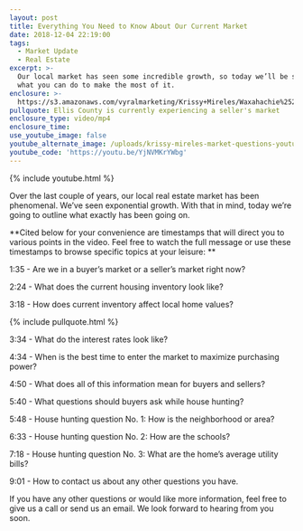 ```yaml
---
layout: post
title: Everything You Need to Know About Our Current Market
date: 2018-12-04 22:19:00
tags:
  - Market Update
  - Real Estate
excerpt: >-
  Our local market has seen some incredible growth, so today we’ll be sharing
  what you can do to make the most of it.
enclosure: >-
  https://s3.amazonaws.com/vyralmarketing/Krissy+Mireles/Waxahachie%252C+TX+Real+Estate+Agent-+Your+Market+Questions+Answered.mp4
pullquote: Ellis County is currently experiencing a seller's market
enclosure_type: video/mp4
enclosure_time:
use_youtube_image: false
youtube_alternate_image: /uploads/krissy-mireles-market-questions-youtube.jpg
youtube_code: 'https://youtu.be/YjNVMKrYWbg'
---
```


{% include youtube.html %}

Over the last couple of years, our local real estate market has been phenomenal. We’ve seen exponential growth. With that in mind, today we’re going to outline what exactly has been going on. 

**Cited below for your convenience are timestamps that will direct you to various points in the video. Feel free to watch the full message or use these timestamps to browse specific topics at your leisure: **

1:35 - Are we in a buyer’s market or a seller’s market right now?

2:24 - What does the current housing inventory look like?

3:18 - How does current inventory affect local home values?

{% include pullquote.html %}

3:34 - What do the interest rates look like?

4:34 - When is the best time to enter the market to maximize purchasing power?

4:50 - What does all of this information mean for buyers and sellers?

5:40 - What questions should buyers ask while house hunting?

5:48 - House hunting question No. 1: How is the neighborhood or area?

6:33 - House hunting question No. 2: How are the schools?

7:18 - House hunting question No. 3: What are the home’s average utility bills?

9:01 - How to contact us about any other questions you have. 

If you have any other questions or would like more information, feel free to give us a call or send us an email. We look forward to hearing from you soon.<br>